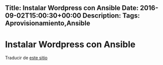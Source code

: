 Title: Instalar Wordpress con Ansible
Date: 2016-09-02T15:00:30+00:00
Description: 
Tags: Aprovisionamiento,Ansible
---
# Instalar Wordpress con Ansible

Traducir de [este sitio](https://www.digitalocean.com/community/tutorials/how-to-automate-installing-wordpress-on-ubuntu-14-04-using-ansible)